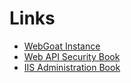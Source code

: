 # Links
- [WebGoat Instance](http://3.80.224.148:8080/WebGoat)
- [Web API Security Book](https://www.amazon.com/Pro-ASP-NET-Web-API-Security/dp/1430257822)
- [IIS Administration Book](https://www.amazon.com/Professional-Microsoft-IIS-Kenneth-Schaefer/dp/1118388046)
